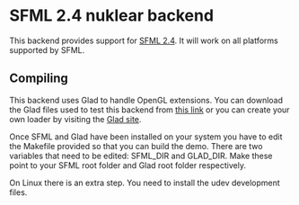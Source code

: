# SFML 2.4 nuklear backend

This backend provides support for [SFML 2.4](http://www.sfml-dev.org). It will work on all platforms supported by SFML.

## Compiling

This backend uses Glad to handle OpenGL extensions. You can download the Glad files used to test this backend from [this link](http://glad.dav1d.de/#profile=compatibility&api=gl%3D3.2&api=gles1%3Dnone&api=gles2%3D3.2&api=glsc2%3Dnone&extensions=GL_3DFX_multisample&extensions=GL_3DFX_tbuffer&extensions=GL_3DFX_texture_compression_FXT1&extensions=GL_AMD_blend_minmax_factor&extensions=GL_AMD_compressed_3DC_texture&extensions=GL_AMD_compressed_ATC_texture&extensions=GL_AMD_conservative_depth&extensions=GL_AMD_debug_output&extensions=GL_AMD_depth_clamp_separate&extensions=GL_AMD_draw_buffers_blend&extensions=GL_AMD_gcn_shader&extensions=GL_AMD_gpu_shader_half_float&extensions=GL_AMD_gpu_shader_int64&extensions=GL_AMD_interleaved_elements&extensions=GL_AMD_multi_draw_indirect&extensions=GL_AMD_name_gen_delete&extensions=GL_AMD_occlusion_query_event&extensions=GL_AMD_performance_monitor&extensions=GL_AMD_pinned_memory&extensions=GL_AMD_program_binary_Z400&extensions=GL_AMD_query_buffer_object&extensions=GL_AMD_sample_positions&extensions=GL_AMD_seamless_cubemap_per_texture&extensions=GL_AMD_shader_atomic_counter_ops&extensions=GL_AMD_shader_ballot&extensions=GL_AMD_shader_explicit_vertex_parameter&extensions=GL_AMD_shader_stencil_export&extensions=GL_AMD_shader_trinary_minmax&extensions=GL_AMD_sparse_texture&extensions=GL_AMD_stencil_operation_extended&extensions=GL_AMD_texture_texture4&extensions=GL_AMD_transform_feedback3_lines_triangles&extensions=GL_AMD_transform_feedback4&extensions=GL_AMD_vertex_shader_layer&extensions=GL_AMD_vertex_shader_tessellator&extensions=GL_AMD_vertex_shader_viewport_index&extensions=GL_ANDROID_extension_pack_es31a&extensions=GL_ANGLE_depth_texture&extensions=GL_ANGLE_framebuffer_blit&extensions=GL_ANGLE_framebuffer_multisample&extensions=GL_ANGLE_instanced_arrays&extensions=GL_ANGLE_pack_reverse_row_order&extensions=GL_ANGLE_program_binary&extensions=GL_ANGLE_texture_compression_dxt3&extensions=GL_ANGLE_texture_compression_dxt5&extensions=GL_ANGLE_texture_usage&extensions=GL_ANGLE_translated_shader_source&extensions=GL_APPLE_aux_depth_stencil&extensions=GL_APPLE_client_storage&extensions=GL_APPLE_clip_distance&extensions=GL_APPLE_color_buffer_packed_float&extensions=GL_APPLE_copy_texture_levels&extensions=GL_APPLE_element_array&extensions=GL_APPLE_fence&extensions=GL_APPLE_float_pixels&extensions=GL_APPLE_flush_buffer_range&extensions=GL_APPLE_framebuffer_multisample&extensions=GL_APPLE_object_purgeable&extensions=GL_APPLE_rgb_422&extensions=GL_APPLE_row_bytes&extensions=GL_APPLE_specular_vector&extensions=GL_APPLE_sync&extensions=GL_APPLE_texture_format_BGRA8888&extensions=GL_APPLE_texture_max_level&extensions=GL_APPLE_texture_packed_float&extensions=GL_APPLE_texture_range&extensions=GL_APPLE_transform_hint&extensions=GL_APPLE_vertex_array_object&extensions=GL_APPLE_vertex_array_range&extensions=GL_APPLE_vertex_program_evaluators&extensions=GL_APPLE_ycbcr_422&extensions=GL_ARB_ES2_compatibility&extensions=GL_ARB_ES3_1_compatibility&extensions=GL_ARB_ES3_2_compatibility&extensions=GL_ARB_ES3_compatibility&extensions=GL_ARB_arrays_of_arrays&extensions=GL_ARB_base_instance&extensions=GL_ARB_bindless_texture&extensions=GL_ARB_blend_func_extended&extensions=GL_ARB_buffer_storage&extensions=GL_ARB_cl_event&extensions=GL_ARB_clear_buffer_object&extensions=GL_ARB_clear_texture&extensions=GL_ARB_clip_control&extensions=GL_ARB_color_buffer_float&extensions=GL_ARB_compatibility&extensions=GL_ARB_compressed_texture_pixel_storage&extensions=GL_ARB_compute_shader&extensions=GL_ARB_compute_variable_group_size&extensions=GL_ARB_conditional_render_inverted&extensions=GL_ARB_conservative_depth&extensions=GL_ARB_copy_buffer&extensions=GL_ARB_copy_image&extensions=GL_ARB_cull_distance&extensions=GL_ARB_debug_output&extensions=GL_ARB_depth_buffer_float&extensions=GL_ARB_depth_clamp&extensions=GL_ARB_depth_texture&extensions=GL_ARB_derivative_control&extensions=GL_ARB_direct_state_access&extensions=GL_ARB_draw_buffers&extensions=GL_ARB_draw_buffers_blend&extensions=GL_ARB_draw_elements_base_vertex&extensions=GL_ARB_draw_indirect&extensions=GL_ARB_draw_instanced&extensions=GL_ARB_enhanced_layouts&extensions=GL_ARB_explicit_attrib_location&extensions=GL_ARB_explicit_uniform_location&extensions=GL_ARB_fragment_coord_conventions&extensions=GL_ARB_fragment_layer_viewport&extensions=GL_ARB_fragment_program&extensions=GL_ARB_fragment_program_shadow&extensions=GL_ARB_fragment_shader&extensions=GL_ARB_fragment_shader_interlock&extensions=GL_ARB_framebuffer_no_attachments&extensions=GL_ARB_framebuffer_object&extensions=GL_ARB_framebuffer_sRGB&extensions=GL_ARB_geometry_shader4&extensions=GL_ARB_get_program_binary&extensions=GL_ARB_get_texture_sub_image&extensions=GL_ARB_gpu_shader5&extensions=GL_ARB_gpu_shader_fp64&extensions=GL_ARB_gpu_shader_int64&extensions=GL_ARB_half_float_pixel&extensions=GL_ARB_half_float_vertex&extensions=GL_ARB_imaging&extensions=GL_ARB_indirect_parameters&extensions=GL_ARB_instanced_arrays&extensions=GL_ARB_internalformat_query&extensions=GL_ARB_internalformat_query2&extensions=GL_ARB_invalidate_subdata&extensions=GL_ARB_map_buffer_alignment&extensions=GL_ARB_map_buffer_range&extensions=GL_ARB_matrix_palette&extensions=GL_ARB_multi_bind&extensions=GL_ARB_multi_draw_indirect&extensions=GL_ARB_multisample&extensions=GL_ARB_multitexture&extensions=GL_ARB_occlusion_query&extensions=GL_ARB_occlusion_query2&extensions=GL_ARB_parallel_shader_compile&extensions=GL_ARB_pipeline_statistics_query&extensions=GL_ARB_pixel_buffer_object&extensions=GL_ARB_point_parameters&extensions=GL_ARB_point_sprite&extensions=GL_ARB_post_depth_coverage&extensions=GL_ARB_program_interface_query&extensions=GL_ARB_provoking_vertex&extensions=GL_ARB_query_buffer_object&extensions=GL_ARB_robust_buffer_access_behavior&extensions=GL_ARB_robustness&extensions=GL_ARB_robustness_isolation&extensions=GL_ARB_sample_locations&extensions=GL_ARB_sample_shading&extensions=GL_ARB_sampler_objects&extensions=GL_ARB_seamless_cube_map&extensions=GL_ARB_seamless_cubemap_per_texture&extensions=GL_ARB_separate_shader_objects&extensions=GL_ARB_shader_atomic_counter_ops&extensions=GL_ARB_shader_atomic_counters&extensions=GL_ARB_shader_ballot&extensions=GL_ARB_shader_bit_encoding&extensions=GL_ARB_shader_clock&extensions=GL_ARB_shader_draw_parameters&extensions=GL_ARB_shader_group_vote&extensions=GL_ARB_shader_image_load_store&extensions=GL_ARB_shader_image_size&extensions=GL_ARB_shader_objects&extensions=GL_ARB_shader_precision&extensions=GL_ARB_shader_stencil_export&extensions=GL_ARB_shader_storage_buffer_object&extensions=GL_ARB_shader_subroutine&extensions=GL_ARB_shader_texture_image_samples&extensions=GL_ARB_shader_texture_lod&extensions=GL_ARB_shader_viewport_layer_array&extensions=GL_ARB_shading_language_100&extensions=GL_ARB_shading_language_420pack&extensions=GL_ARB_shading_language_include&extensions=GL_ARB_shading_language_packing&extensions=GL_ARB_shadow&extensions=GL_ARB_shadow_ambient&extensions=GL_ARB_sparse_buffer&extensions=GL_ARB_sparse_texture&extensions=GL_ARB_sparse_texture2&extensions=GL_ARB_sparse_texture_clamp&extensions=GL_ARB_stencil_texturing&extensions=GL_ARB_sync&extensions=GL_ARB_tessellation_shader&extensions=GL_ARB_texture_barrier&extensions=GL_ARB_texture_border_clamp&extensions=GL_ARB_texture_buffer_object&extensions=GL_ARB_texture_buffer_object_rgb32&extensions=GL_ARB_texture_buffer_range&extensions=GL_ARB_texture_compression&extensions=GL_ARB_texture_compression_bptc&extensions=GL_ARB_texture_compression_rgtc&extensions=GL_ARB_texture_cube_map&extensions=GL_ARB_texture_cube_map_array&extensions=GL_ARB_texture_env_add&extensions=GL_ARB_texture_env_combine&extensions=GL_ARB_texture_env_crossbar&extensions=GL_ARB_texture_env_dot3&extensions=GL_ARB_texture_filter_minmax&extensions=GL_ARB_texture_float&extensions=GL_ARB_texture_gather&extensions=GL_ARB_texture_mirror_clamp_to_edge&extensions=GL_ARB_texture_mirrored_repeat&extensions=GL_ARB_texture_multisample&extensions=GL_ARB_texture_non_power_of_two&extensions=GL_ARB_texture_query_levels&extensions=GL_ARB_texture_query_lod&extensions=GL_ARB_texture_rectangle&extensions=GL_ARB_texture_rg&extensions=GL_ARB_texture_rgb10_a2ui&extensions=GL_ARB_texture_stencil8&extensions=GL_ARB_texture_storage&extensions=GL_ARB_texture_storage_multisample&extensions=GL_ARB_texture_swizzle&extensions=GL_ARB_texture_view&extensions=GL_ARB_timer_query&extensions=GL_ARB_transform_feedback2&extensions=GL_ARB_transform_feedback3&extensions=GL_ARB_transform_feedback_instanced&extensions=GL_ARB_transform_feedback_overflow_query&extensions=GL_ARB_transpose_matrix&extensions=GL_ARB_uniform_buffer_object&extensions=GL_ARB_vertex_array_bgra&extensions=GL_ARB_vertex_array_object&extensions=GL_ARB_vertex_attrib_64bit&extensions=GL_ARB_vertex_attrib_binding&extensions=GL_ARB_vertex_blend&extensions=GL_ARB_vertex_buffer_object&extensions=GL_ARB_vertex_program&extensions=GL_ARB_vertex_shader&extensions=GL_ARB_vertex_type_10f_11f_11f_rev&extensions=GL_ARB_vertex_type_2_10_10_10_rev&extensions=GL_ARB_viewport_array&extensions=GL_ARB_window_pos&extensions=GL_ARM_mali_program_binary&extensions=GL_ARM_mali_shader_binary&extensions=GL_ARM_rgba8&extensions=GL_ARM_shader_framebuffer_fetch&extensions=GL_ARM_shader_framebuffer_fetch_depth_stencil&extensions=GL_ATI_draw_buffers&extensions=GL_ATI_element_array&extensions=GL_ATI_envmap_bumpmap&extensions=GL_ATI_fragment_shader&extensions=GL_ATI_map_object_buffer&extensions=GL_ATI_meminfo&extensions=GL_ATI_pixel_format_float&extensions=GL_ATI_pn_triangles&extensions=GL_ATI_separate_stencil&extensions=GL_ATI_text_fragment_shader&extensions=GL_ATI_texture_env_combine3&extensions=GL_ATI_texture_float&extensions=GL_ATI_texture_mirror_once&extensions=GL_ATI_vertex_array_object&extensions=GL_ATI_vertex_attrib_array_object&extensions=GL_ATI_vertex_streams&extensions=GL_DMP_program_binary&extensions=GL_DMP_shader_binary&extensions=GL_EXT_422_pixels&extensions=GL_EXT_YUV_target&extensions=GL_EXT_abgr&extensions=GL_EXT_base_instance&extensions=GL_EXT_bgra&extensions=GL_EXT_bindable_uniform&extensions=GL_EXT_blend_color&extensions=GL_EXT_blend_equation_separate&extensions=GL_EXT_blend_func_extended&extensions=GL_EXT_blend_func_separate&extensions=GL_EXT_blend_logic_op&extensions=GL_EXT_blend_minmax&extensions=GL_EXT_blend_subtract&extensions=GL_EXT_buffer_storage&extensions=GL_EXT_clear_texture&extensions=GL_EXT_clip_cull_distance&extensions=GL_EXT_clip_volume_hint&extensions=GL_EXT_cmyka&extensions=GL_EXT_color_buffer_float&extensions=GL_EXT_color_buffer_half_float&extensions=GL_EXT_color_subtable&extensions=GL_EXT_compiled_vertex_array&extensions=GL_EXT_conservative_depth&extensions=GL_EXT_convolution&extensions=GL_EXT_coordinate_frame&extensions=GL_EXT_copy_image&extensions=GL_EXT_copy_texture&extensions=GL_EXT_cull_vertex&extensions=GL_EXT_debug_label&extensions=GL_EXT_debug_marker&extensions=GL_EXT_depth_bounds_test&extensions=GL_EXT_direct_state_access&extensions=GL_EXT_discard_framebuffer&extensions=GL_EXT_disjoint_timer_query&extensions=GL_EXT_draw_buffers&extensions=GL_EXT_draw_buffers2&extensions=GL_EXT_draw_buffers_indexed&extensions=GL_EXT_draw_elements_base_vertex&extensions=GL_EXT_draw_instanced&extensions=GL_EXT_draw_range_elements&extensions=GL_EXT_draw_transform_feedback&extensions=GL_EXT_float_blend&extensions=GL_EXT_fog_coord&extensions=GL_EXT_framebuffer_blit&extensions=GL_EXT_framebuffer_multisample&extensions=GL_EXT_framebuffer_multisample_blit_scaled&extensions=GL_EXT_framebuffer_object&extensions=GL_EXT_framebuffer_sRGB&extensions=GL_EXT_geometry_point_size&extensions=GL_EXT_geometry_shader&extensions=GL_EXT_geometry_shader4&extensions=GL_EXT_gpu_program_parameters&extensions=GL_EXT_gpu_shader4&extensions=GL_EXT_gpu_shader5&extensions=GL_EXT_histogram&extensions=GL_EXT_index_array_formats&extensions=GL_EXT_index_func&extensions=GL_EXT_index_material&extensions=GL_EXT_index_texture&extensions=GL_EXT_instanced_arrays&extensions=GL_EXT_light_texture&extensions=GL_EXT_map_buffer_range&extensions=GL_EXT_misc_attribute&extensions=GL_EXT_multi_draw_arrays&extensions=GL_EXT_multi_draw_indirect&extensions=GL_EXT_multisample&extensions=GL_EXT_multisampled_compatibility&extensions=GL_EXT_multisampled_render_to_texture&extensions=GL_EXT_multiview_draw_buffers&extensions=GL_EXT_occlusion_query_boolean&extensions=GL_EXT_packed_depth_stencil&extensions=GL_EXT_packed_float&extensions=GL_EXT_packed_pixels&extensions=GL_EXT_paletted_texture&extensions=GL_EXT_pixel_buffer_object&extensions=GL_EXT_pixel_transform&extensions=GL_EXT_pixel_transform_color_table&extensions=GL_EXT_point_parameters&extensions=GL_EXT_polygon_offset&extensions=GL_EXT_polygon_offset_clamp&extensions=GL_EXT_post_depth_coverage&extensions=GL_EXT_primitive_bounding_box&extensions=GL_EXT_protected_textures&extensions=GL_EXT_provoking_vertex&extensions=GL_EXT_pvrtc_sRGB&extensions=GL_EXT_raster_multisample&extensions=GL_EXT_read_format_bgra&extensions=GL_EXT_render_snorm&extensions=GL_EXT_rescale_normal&extensions=GL_EXT_robustness&extensions=GL_EXT_sRGB&extensions=GL_EXT_sRGB_write_control&extensions=GL_EXT_secondary_color&extensions=GL_EXT_separate_shader_objects&extensions=GL_EXT_separate_specular_color&extensions=GL_EXT_shader_framebuffer_fetch&extensions=GL_EXT_shader_group_vote&extensions=GL_EXT_shader_image_load_formatted&extensions=GL_EXT_shader_image_load_store&extensions=GL_EXT_shader_implicit_conversions&extensions=GL_EXT_shader_integer_mix&extensions=GL_EXT_shader_io_blocks&extensions=GL_EXT_shader_non_constant_global_initializers&extensions=GL_EXT_shader_pixel_local_storage&extensions=GL_EXT_shader_pixel_local_storage2&extensions=GL_EXT_shader_texture_lod&extensions=GL_EXT_shadow_funcs&extensions=GL_EXT_shadow_samplers&extensions=GL_EXT_shared_texture_palette&extensions=GL_EXT_sparse_texture&extensions=GL_EXT_sparse_texture2&extensions=GL_EXT_stencil_clear_tag&extensions=GL_EXT_stencil_two_side&extensions=GL_EXT_stencil_wrap&extensions=GL_EXT_subtexture&extensions=GL_EXT_tessellation_point_size&extensions=GL_EXT_tessellation_shader&extensions=GL_EXT_texture&extensions=GL_EXT_texture3D&extensions=GL_EXT_texture_array&extensions=GL_EXT_texture_border_clamp&extensions=GL_EXT_texture_buffer&extensions=GL_EXT_texture_buffer_object&extensions=GL_EXT_texture_compression_dxt1&extensions=GL_EXT_texture_compression_latc&extensions=GL_EXT_texture_compression_rgtc&extensions=GL_EXT_texture_compression_s3tc&extensions=GL_EXT_texture_cube_map&extensions=GL_EXT_texture_cube_map_array&extensions=GL_EXT_texture_env_add&extensions=GL_EXT_texture_env_combine&extensions=GL_EXT_texture_env_dot3&extensions=GL_EXT_texture_filter_anisotropic&extensions=GL_EXT_texture_filter_minmax&extensions=GL_EXT_texture_format_BGRA8888&extensions=GL_EXT_texture_integer&extensions=GL_EXT_texture_lod_bias&extensions=GL_EXT_texture_mirror_clamp&extensions=GL_EXT_texture_norm16&extensions=GL_EXT_texture_object&extensions=GL_EXT_texture_perturb_normal&extensions=GL_EXT_texture_rg&extensions=GL_EXT_texture_sRGB&extensions=GL_EXT_texture_sRGB_R8&extensions=GL_EXT_texture_sRGB_RG8&extensions=GL_EXT_texture_sRGB_decode&extensions=GL_EXT_texture_shared_exponent&extensions=GL_EXT_texture_snorm&extensions=GL_EXT_texture_storage&extensions=GL_EXT_texture_swizzle&extensions=GL_EXT_texture_type_2_10_10_10_REV&extensions=GL_EXT_texture_view&extensions=GL_EXT_timer_query&extensions=GL_EXT_transform_feedback&extensions=GL_EXT_unpack_subimage&extensions=GL_EXT_vertex_array&extensions=GL_EXT_vertex_array_bgra&extensions=GL_EXT_vertex_attrib_64bit&extensions=GL_EXT_vertex_shader&extensions=GL_EXT_vertex_weighting&extensions=GL_EXT_window_rectangles&extensions=GL_EXT_x11_sync_object&extensions=GL_FJ_shader_binary_GCCSO&extensions=GL_GREMEDY_frame_terminator&extensions=GL_GREMEDY_string_marker&extensions=GL_HP_convolution_border_modes&extensions=GL_HP_image_transform&extensions=GL_HP_occlusion_test&extensions=GL_HP_texture_lighting&extensions=GL_IBM_cull_vertex&extensions=GL_IBM_multimode_draw_arrays&extensions=GL_IBM_rasterpos_clip&extensions=GL_IBM_static_data&extensions=GL_IBM_texture_mirrored_repeat&extensions=GL_IBM_vertex_array_lists&extensions=GL_IMG_bindless_texture&extensions=GL_IMG_framebuffer_downsample&extensions=GL_IMG_multisampled_render_to_texture&extensions=GL_IMG_program_binary&extensions=GL_IMG_read_format&extensions=GL_IMG_shader_binary&extensions=GL_IMG_texture_compression_pvrtc&extensions=GL_IMG_texture_compression_pvrtc2&extensions=GL_IMG_texture_filter_cubic&extensions=GL_INGR_blend_func_separate&extensions=GL_INGR_color_clamp&extensions=GL_INGR_interlace_read&extensions=GL_INTEL_conservative_rasterization&extensions=GL_INTEL_fragment_shader_ordering&extensions=GL_INTEL_framebuffer_CMAA&extensions=GL_INTEL_map_texture&extensions=GL_INTEL_parallel_arrays&extensions=GL_INTEL_performance_query&extensions=GL_KHR_blend_equation_advanced&extensions=GL_KHR_blend_equation_advanced_coherent&extensions=GL_KHR_context_flush_control&extensions=GL_KHR_debug&extensions=GL_KHR_no_error&extensions=GL_KHR_robust_buffer_access_behavior&extensions=GL_KHR_robustness&extensions=GL_KHR_texture_compression_astc_hdr&extensions=GL_KHR_texture_compression_astc_ldr&extensions=GL_KHR_texture_compression_astc_sliced_3d&extensions=GL_MESAX_texture_stack&extensions=GL_MESA_pack_invert&extensions=GL_MESA_resize_buffers&extensions=GL_MESA_window_pos&extensions=GL_MESA_ycbcr_texture&extensions=GL_NVX_conditional_render&extensions=GL_NVX_gpu_memory_info&extensions=GL_NV_bindless_multi_draw_indirect&extensions=GL_NV_bindless_multi_draw_indirect_count&extensions=GL_NV_bindless_texture&extensions=GL_NV_blend_equation_advanced&extensions=GL_NV_blend_equation_advanced_coherent&extensions=GL_NV_blend_square&extensions=GL_NV_clip_space_w_scaling&extensions=GL_NV_command_list&extensions=GL_NV_compute_program5&extensions=GL_NV_conditional_render&extensions=GL_NV_conservative_raster&extensions=GL_NV_conservative_raster_dilate&extensions=GL_NV_conservative_raster_pre_snap_triangles&extensions=GL_NV_copy_buffer&extensions=GL_NV_copy_depth_to_color&extensions=GL_NV_copy_image&extensions=GL_NV_coverage_sample&extensions=GL_NV_deep_texture3D&extensions=GL_NV_depth_buffer_float&extensions=GL_NV_depth_clamp&extensions=GL_NV_depth_nonlinear&extensions=GL_NV_draw_buffers&extensions=GL_NV_draw_instanced&extensions=GL_NV_draw_texture&extensions=GL_NV_evaluators&extensions=GL_NV_explicit_attrib_location&extensions=GL_NV_explicit_multisample&extensions=GL_NV_fbo_color_attachments&extensions=GL_NV_fence&extensions=GL_NV_fill_rectangle&extensions=GL_NV_float_buffer&extensions=GL_NV_fog_distance&extensions=GL_NV_fragment_coverage_to_color&extensions=GL_NV_fragment_program&extensions=GL_NV_fragment_program2&extensions=GL_NV_fragment_program4&extensions=GL_NV_fragment_program_option&extensions=GL_NV_fragment_shader_interlock&extensions=GL_NV_framebuffer_blit&extensions=GL_NV_framebuffer_mixed_samples&extensions=GL_NV_framebuffer_multisample&extensions=GL_NV_framebuffer_multisample_coverage&extensions=GL_NV_generate_mipmap_sRGB&extensions=GL_NV_geometry_program4&extensions=GL_NV_geometry_shader4&extensions=GL_NV_geometry_shader_passthrough&extensions=GL_NV_gpu_program4&extensions=GL_NV_gpu_program5&extensions=GL_NV_gpu_program5_mem_extended&extensions=GL_NV_gpu_shader5&extensions=GL_NV_half_float&extensions=GL_NV_image_formats&extensions=GL_NV_instanced_arrays&extensions=GL_NV_internalformat_sample_query&extensions=GL_NV_light_max_exponent&extensions=GL_NV_multisample_coverage&extensions=GL_NV_multisample_filter_hint&extensions=GL_NV_non_square_matrices&extensions=GL_NV_occlusion_query&extensions=GL_NV_packed_depth_stencil&extensions=GL_NV_parameter_buffer_object&extensions=GL_NV_parameter_buffer_object2&extensions=GL_NV_path_rendering&extensions=GL_NV_path_rendering_shared_edge&extensions=GL_NV_pixel_data_range&extensions=GL_NV_point_sprite&extensions=GL_NV_polygon_mode&extensions=GL_NV_present_video&extensions=GL_NV_primitive_restart&extensions=GL_NV_read_buffer&extensions=GL_NV_read_buffer_front&extensions=GL_NV_read_depth&extensions=GL_NV_read_depth_stencil&extensions=GL_NV_read_stencil&extensions=GL_NV_register_combiners&extensions=GL_NV_register_combiners2&extensions=GL_NV_robustness_video_memory_purge&extensions=GL_NV_sRGB_formats&extensions=GL_NV_sample_locations&extensions=GL_NV_sample_mask_override_coverage&extensions=GL_NV_shader_atomic_counters&extensions=GL_NV_shader_atomic_float&extensions=GL_NV_shader_atomic_float64&extensions=GL_NV_shader_atomic_fp16_vector&extensions=GL_NV_shader_atomic_int64&extensions=GL_NV_shader_buffer_load&extensions=GL_NV_shader_buffer_store&extensions=GL_NV_shader_noperspective_interpolation&extensions=GL_NV_shader_storage_buffer_object&extensions=GL_NV_shader_thread_group&extensions=GL_NV_shader_thread_shuffle&extensions=GL_NV_shadow_samplers_array&extensions=GL_NV_shadow_samplers_cube&extensions=GL_NV_stereo_view_rendering&extensions=GL_NV_tessellation_program5&extensions=GL_NV_texgen_emboss&extensions=GL_NV_texgen_reflection&extensions=GL_NV_texture_barrier&extensions=GL_NV_texture_border_clamp&extensions=GL_NV_texture_compression_s3tc_update&extensions=GL_NV_texture_compression_vtc&extensions=GL_NV_texture_env_combine4&extensions=GL_NV_texture_expand_normal&extensions=GL_NV_texture_multisample&extensions=GL_NV_texture_npot_2D_mipmap&extensions=GL_NV_texture_rectangle&extensions=GL_NV_texture_shader&extensions=GL_NV_texture_shader2&extensions=GL_NV_texture_shader3&extensions=GL_NV_transform_feedback&extensions=GL_NV_transform_feedback2&extensions=GL_NV_uniform_buffer_unified_memory&extensions=GL_NV_vdpau_interop&extensions=GL_NV_vertex_array_range&extensions=GL_NV_vertex_array_range2&extensions=GL_NV_vertex_attrib_integer_64bit&extensions=GL_NV_vertex_buffer_unified_memory&extensions=GL_NV_vertex_program&extensions=GL_NV_vertex_program1_1&extensions=GL_NV_vertex_program2&extensions=GL_NV_vertex_program2_option&extensions=GL_NV_vertex_program3&extensions=GL_NV_vertex_program4&extensions=GL_NV_video_capture&extensions=GL_NV_viewport_array&extensions=GL_NV_viewport_array2&extensions=GL_NV_viewport_swizzle&extensions=GL_OES_EGL_image&extensions=GL_OES_EGL_image_external&extensions=GL_OES_EGL_image_external_essl3&extensions=GL_OES_byte_coordinates&extensions=GL_OES_compressed_ETC1_RGB8_sub_texture&extensions=GL_OES_compressed_ETC1_RGB8_texture&extensions=GL_OES_compressed_paletted_texture&extensions=GL_OES_copy_image&extensions=GL_OES_depth24&extensions=GL_OES_depth32&extensions=GL_OES_depth_texture&extensions=GL_OES_draw_buffers_indexed&extensions=GL_OES_draw_elements_base_vertex&extensions=GL_OES_element_index_uint&extensions=GL_OES_fbo_render_mipmap&extensions=GL_OES_fixed_point&extensions=GL_OES_fragment_precision_high&extensions=GL_OES_geometry_point_size&extensions=GL_OES_geometry_shader&extensions=GL_OES_get_program_binary&extensions=GL_OES_gpu_shader5&extensions=GL_OES_mapbuffer&extensions=GL_OES_packed_depth_stencil&extensions=GL_OES_primitive_bounding_box&extensions=GL_OES_query_matrix&extensions=GL_OES_read_format&extensions=GL_OES_required_internalformat&extensions=GL_OES_rgb8_rgba8&extensions=GL_OES_sample_shading&extensions=GL_OES_sample_variables&extensions=GL_OES_shader_image_atomic&extensions=GL_OES_shader_io_blocks&extensions=GL_OES_shader_multisample_interpolation&extensions=GL_OES_single_precision&extensions=GL_OES_standard_derivatives&extensions=GL_OES_stencil1&extensions=GL_OES_stencil4&extensions=GL_OES_surfaceless_context&extensions=GL_OES_tessellation_point_size&extensions=GL_OES_tessellation_shader&extensions=GL_OES_texture_3D&extensions=GL_OES_texture_border_clamp&extensions=GL_OES_texture_buffer&extensions=GL_OES_texture_compression_astc&extensions=GL_OES_texture_cube_map_array&extensions=GL_OES_texture_float&extensions=GL_OES_texture_float_linear&extensions=GL_OES_texture_half_float&extensions=GL_OES_texture_half_float_linear&extensions=GL_OES_texture_npot&extensions=GL_OES_texture_stencil8&extensions=GL_OES_texture_storage_multisample_2d_array&extensions=GL_OES_texture_view&extensions=GL_OES_vertex_array_object&extensions=GL_OES_vertex_half_float&extensions=GL_OES_vertex_type_10_10_10_2&extensions=GL_OES_viewport_array&extensions=GL_OML_interlace&extensions=GL_OML_resample&extensions=GL_OML_subsample&extensions=GL_OVR_multiview&extensions=GL_OVR_multiview2&extensions=GL_OVR_multiview_multisampled_render_to_texture&extensions=GL_PGI_misc_hints&extensions=GL_PGI_vertex_hints&extensions=GL_QCOM_alpha_test&extensions=GL_QCOM_binning_control&extensions=GL_QCOM_driver_control&extensions=GL_QCOM_extended_get&extensions=GL_QCOM_extended_get2&extensions=GL_QCOM_perfmon_global_mode&extensions=GL_QCOM_tiled_rendering&extensions=GL_QCOM_writeonly_rendering&extensions=GL_REND_screen_coordinates&extensions=GL_S3_s3tc&extensions=GL_SGIS_detail_texture&extensions=GL_SGIS_fog_function&extensions=GL_SGIS_generate_mipmap&extensions=GL_SGIS_multisample&extensions=GL_SGIS_pixel_texture&extensions=GL_SGIS_point_line_texgen&extensions=GL_SGIS_point_parameters&extensions=GL_SGIS_sharpen_texture&extensions=GL_SGIS_texture4D&extensions=GL_SGIS_texture_border_clamp&extensions=GL_SGIS_texture_color_mask&extensions=GL_SGIS_texture_edge_clamp&extensions=GL_SGIS_texture_filter4&extensions=GL_SGIS_texture_lod&extensions=GL_SGIS_texture_select&extensions=GL_SGIX_async&extensions=GL_SGIX_async_histogram&extensions=GL_SGIX_async_pixel&extensions=GL_SGIX_blend_alpha_minmax&extensions=GL_SGIX_calligraphic_fragment&extensions=GL_SGIX_clipmap&extensions=GL_SGIX_convolution_accuracy&extensions=GL_SGIX_depth_pass_instrument&extensions=GL_SGIX_depth_texture&extensions=GL_SGIX_flush_raster&extensions=GL_SGIX_fog_offset&extensions=GL_SGIX_fragment_lighting&extensions=GL_SGIX_framezoom&extensions=GL_SGIX_igloo_interface&extensions=GL_SGIX_instruments&extensions=GL_SGIX_interlace&extensions=GL_SGIX_ir_instrument1&extensions=GL_SGIX_list_priority&extensions=GL_SGIX_pixel_texture&extensions=GL_SGIX_pixel_tiles&extensions=GL_SGIX_polynomial_ffd&extensions=GL_SGIX_reference_plane&extensions=GL_SGIX_resample&extensions=GL_SGIX_scalebias_hint&extensions=GL_SGIX_shadow&extensions=GL_SGIX_shadow_ambient&extensions=GL_SGIX_sprite&extensions=GL_SGIX_subsample&extensions=GL_SGIX_tag_sample_buffer&extensions=GL_SGIX_texture_add_env&extensions=GL_SGIX_texture_coordinate_clamp&extensions=GL_SGIX_texture_lod_bias&extensions=GL_SGIX_texture_multi_buffer&extensions=GL_SGIX_texture_scale_bias&extensions=GL_SGIX_vertex_preclip&extensions=GL_SGIX_ycrcb&extensions=GL_SGIX_ycrcb_subsample&extensions=GL_SGIX_ycrcba&extensions=GL_SGI_color_matrix&extensions=GL_SGI_color_table&extensions=GL_SGI_texture_color_table&extensions=GL_SUNX_constant_data&extensions=GL_SUN_convolution_border_modes&extensions=GL_SUN_global_alpha&extensions=GL_SUN_mesh_array&extensions=GL_SUN_slice_accum&extensions=GL_SUN_triangle_list&extensions=GL_SUN_vertex&extensions=GL_VIV_shader_binary&extensions=GL_WIN_phong_shading&extensions=GL_WIN_specular_fog&language=c&specification=gl&loader=on) or you can create your own loader by visiting the [Glad site](http://glad.dav1d.de/).

Once SFML and Glad have been installed on your system you have to edit the Makefile provided so that you can build the demo. There are two variables that need to be edited: SFML_DIR and GLAD_DIR. Make these point to your SFML root folder and Glad root folder respectively.

On Linux there is an extra step. You need to install the udev development files.
